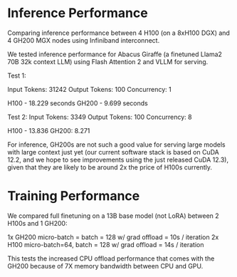 # Inference Performance

Comparing inference performance between 4 H100 (on a 8xH100 DGX) and 4 GH200 MGX nodes using Infiniband interconnect.


We tested inference performance for Abacus Giraffe (a finetuned Llama2 70B 32k context LLM) using Flash Attention 2 and VLLM for serving.

Test 1:

Input Tokens: 31242
Output Tokens: 100
Concurrency: 1

H100 - 18.229 seconds
GH200 - 9.699 seconds


Test 2:
Input Tokens: 3349
Output Tokens: 100
Concurrency: 8

H100 - 13.836
GH200: 8.271

For inference, GH200s are not such a good value for serving large models with large context just yet (our current software stack is based on CuDA 12.2, and we hope to see improvements using the just released CuDA 12.3), given that they are likely to be around 2x the price of H100s currently.

# Training Performance

We compared full finetuning on a 13B base model (not LoRA) between 2 H100s and 1 GH200:

1x GH200 micro-batch = batch = 128 w/ grad offload = 10s / iteration
2x H100 micro-batch=64, batch = 128 w/ grad offload = 14s / iteration

This tests the increased CPU offload performance that comes with the GH200 because of 7X memory bandwidth between CPU and GPU.
